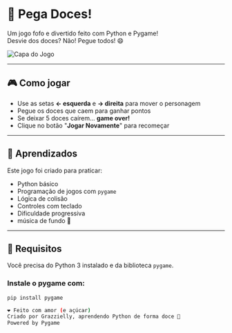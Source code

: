 # 🍬 Pega Doces!

Um jogo fofo e divertido feito com Python e Pygame!  
Desvie dos doces? Não! Pegue todos! 😄

![Capa do Jogo](https://github.com/ellypereira/pega-doces/screenshot.png)

---

## 🎮 Como jogar

- Use as setas **← esquerda** e **→ direita** para mover o personagem
- Pegue os doces que caem para ganhar pontos
- Se deixar 5 doces caírem... **game over!**
- Clique no botão "**Jogar Novamente**" para recomeçar

---

## 🧠 Aprendizados

Este jogo foi criado para praticar:
- Python básico
- Programação de jogos com `pygame`
- Lógica de colisão
- Controles com teclado
- Dificuldade progressiva
- música de fundo 🎵

---

## 🚀 Requisitos

Você precisa do Python 3 instalado e da biblioteca `pygame`.

### Instale o pygame com:

```bash
pip install pygame

❤️ Feito com amor (e açúcar)
Criado por Grazzielly, aprendendo Python de forma doce 💖
Powered by Pygame
